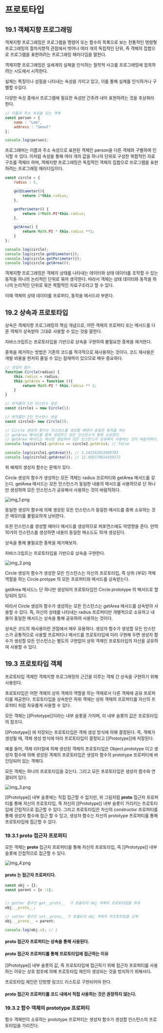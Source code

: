 # 프로토타입

## 19.1 객체지향 프로그래밍

객체지향 프로그래밍은 프로그램을 명령어 또는 함수의 목록으로 보는 
전통적인 명령형 프로그래밍의 절차지향적 관점에서 벗어나
여러 개의 독립적인 단위, 즉 객체의 집합으로 프로그램을
표현하려는 프로그래밍 패러다임을 말한다.

객체지향 프로그래밍은 실세계의 실체을 인식하는
철학적 사고를 프로그래밍에 접목하려는 시도에서 시작한다.

실체는 특징이나 성질을 나타내는 속성을 가지고 있고, 
이를 통해 실체를 인식하거나 구별할 수있다.

다양한 속성 중에서 프로그램에 필요한 속성만 간추려 내어
표현하려는 것을 추상화라 한다.

```javascript
// 이름과 주소 속성을 갖는 객체
const person = {
    name : "Lee",
    address : "Seoul"
};

console.log(person);
```

프로그래머는 이름과 주소 속성으로 표현된 객체인 person을 다른
객체와 구별하여 인식할 수 있다. 이처럼 속성을 통해
여러 개의 값을 하나의 단위로 구성한 복합적인 자료구조를 객체라 하며,
객체지향 프로그래밍은 독립적인 객체의 집합으로 프로그램을
표현하려는 프로그래밍 패러다임이다.

```javascript
const circle = {
    radius : 5,

    getDiameter(){
        return 2*this.radius;
    },

    getPerimeter() {
        return 2*Math.PI*this.radius;
    },

    getArea() {
        return Math.PI * this.radius **2;
    }
};

console.log(circle);
console.log(circle.getDiameter());
console.log(circle.getPerimeter());
console.log(circle.getArea());
```

객체지향 프로그래밍은 객체의 상태를 나타내는 데이터와 상태 데이터를
조작할 수 있는 동작을 하나의 논리적인 단위로 묶어 생각한다.
따라서 객체는 상태 데이터와 동작을 하나의 논리적인 단위로
묶은 복합적인 자료구조라고 할 수 있다. 

이때 객체의  상태 데이터를 프로퍼티, 동작을 메서드라 부른다.


## 19.2 상속과 프로토타입

상속은 객체지향 프로그래밍의 핵심 개념으로, 
어떤 객체의 프로퍼티 또는 메서드를 다른 객체가 상속받아
그대로 사용할 수 있는 것을 말한다.

자바스크립트는 프로토타입을 기반으로 상속을 구현하여
불필요한 중복을 제거한다. 

중복을 제거하는 방법은 기존의 코드를 적극적으로 재사용하는 것이다.
코드 재사용은 개발 비용을 현저히 줄일 수 있는 잠재력이 있으므로
매우 중요하다. 

```javascript
// 생성자 함수
function Circle(radius) {
    this.radius = radius;
    this.getArea = function (){
        return Math.PI * this.radius ** 2;
    }
}

// 반지름이 1인 인스턴스 생성
const circle1 = new Circle(1);

// 반지름인 2인 인스턴스 생성
const circle2= new Circle(2);

// Circle 생성자 함수는 인스턴스를 생성할 때마다 동일한 동작을 하는
// getArea 메서드를 중복 생성하고 모든 인스턴스가 중복 소유한다.
// getArea 메서드는 하나만 생성하여 모든 인스턴스가 공유해서 사용하는 것이 바람직하다.
console.log(circle1.getArea == circle2.getArea); // false

console.log(circle1.getArea()); // 3.141592653589793
console.log(circle2.getArea()); // 12.566370614359172
```

위 예제의 생성자 함수는 문제가 있다.

Circle 생성자 함수가 생성하는 모든 객체는 
radius 프로퍼티와 getArea 메서드를 갖는다.
getArea 메서드는 모든 인스턴스가 동일한 내용의 메서드를 
사용하므로 단 하나만 생성하여 모든 인스턴스가 공유해서 
사용하는 것이 바람직하다.

![img_1.png](img_1.png)

동일한 생성자 함수에 의해 생성된 모든 인스턴스가 동일한
메서드를 중복 소유하는 것은 메모리를 불필요하게 낭비한다.

또한 인스턴스를 생성할 때마다 메서드를 생성하므로
퍼포먼스에도 악영향을 준다. 
만약 10갸의 인스턴스를 생성하면 내용이 동일한
메소드도 10개 생성된다.

상속을 통해 불필요한 중복을 제거해보자.

자바스크립트는 프로토타입을 기반으로 상속을 구현한다.

![img_2.png](img_2.png)

Circle 생성자 함수가 생성한 모든 인스턴스는 자신의
프로토타입, 즉 상위 (부모) 객체 역할을 하는 Circle.protype 의
모든 프로퍼티와 메서드를 상속받는다.

getArea 메서드느 단 하나만 생성되어 프로토타입인 Circle.prototype
의 메서드로 할당되어 있다. 

따라서 Circle 생성자 함수가 생성하는 모든 인스턴스는
getArea 메서드를 상속받아 사용할 수 있다.
즉, 자신의 상태를 나타내는 radius 프로퍼티만 
개별적으로 소유하고 내용이 동일한 메서드는 상속을 통해
공유하여 사용하는 것이다. 

상속은 코드의 재사용이란 관점에서 매우 유용하다.
생성자 함수가 생성할 모든 인스턴스가 공통적으로
사용할 프로퍼티나 메서드를 프로토타입에 미리 구현해 두면
생성자 함수가 생성할 모든 인스턴스는 별도의 구현없이
상위 객체인 프로토타입의 자산을 공유하여 사용할 수 있다.


## 19.3 프로토타입 객체
프로토타입 객체란 객체지향 프로그래밍의 근간을 이루는 
객체 간  상속을 구현하기 위해 사용된다.

프로토타입은 어떤 객체의 상위 객체의 역할을 하는 객체로서
다른 객체에 공유 프로퍼티를 제공한다. 
프로토타입을 상속받은 하위 객체는 
상위 객체의 프로퍼티를 자신의 프로퍼티 처럼 자유롭게
사용할 수 있다.

모든 객체는 [[Prototype]]이라는 내부 슬롯을 가지며,
이 내부 슬롯의 값은 프로토타입의 참조다. 

[[Prototype]] 에 저장되는 프로토타입은 객체 생성 방식에
의해 결정된다. 즉, 객체가 생성될 때, 객체
생성 방식에 따라 프로토타입이 결정되고 
[[Prototype]]에 저장된다.

예를 들어, 객체 리터럴에 의해 생성된 객체의
프로토타입은 Object.prototype 이고 생성자 함수에 의해
생성된 객체의 프로토타입은 생성자 함수의 prototype
프로퍼티에 바인딩되어 있는 객체다. 

모든 객체는 하나의 프로토타입을 갖는다. 
그리고 모든 프로토타입은 생성자 함수와 연결되어 있다.

![img_3.png](img_3.png)

[[Prototype]] 내부 슬롯에는 직접 접근할 수 없지만,
위 그림처럼 __proto__ 접근자 프로퍼티를 통해
자신의 프로토타입, 즉 자신의 [[Prototype]] 내부 슬롯이
가리키는 프로토타입에 간접적으로 접근할 수 있다. 
그리고 프로토타입은 자신의 constructor 프로퍼티를 통해
생성자 함수에 접근 할 수 있고, 생성자 함수는 
자신의 prototype 프로퍼티를 통해 프로토타입에 접근할 수 있다.

### 19.3.1 __proto__ 접근자 프로퍼티

모든 객체는 __proto__ 접근자 프로퍼티를 통해
자신의 프로토타입, 즉 [[Prototype]] 내부 슬롯에
간접적으로 접근할 수 있다. 

![img_4.png](img_4.png)


#### __proto__ 는 접근자 프로퍼티다.

```javascript
const obj = {};
const parent = {x :1};


// getter 함수인 get__proto__  가 호출되어 obj 객체의 프로토타입을 취득
obj.__proto__;

// setter 함수인 set__proto__ 가 호출도어 obj 객체의 프로토타입을 교체
obj.__proto__ = parent;

console.log(obj.x); // 1
```

#### __proto__ 접근자 프로퍼티는 상속을 통해 사용된다.


#### __proto__ 접근자 프로퍼티를 통해 프로토타입에 접근하는 이유

[[Prototype]]  내부 슬롯의 값, 즉 프로토타입에 접근하기 위해
접근자 프로퍼티를 사용하는 이유는 상호 참조에 의해
프로토타입 체인이 생성되는 것을 방지하기 위해서다.

프로토타입 체인은 단방향 링크드 리스트로 구현되어야 한다.


#### __proto__ 접근자 프로퍼티를 코드 내에서 직접 사용하는 것은 권장하지 않는다.

### 19.3.2 함수 객체의 prototype 프로퍼티

함수 객체만이 소유하는 prototype 프로퍼티는 생성자 함수가
생성할 인스턴스의 프로토타입을 가리킨다.

